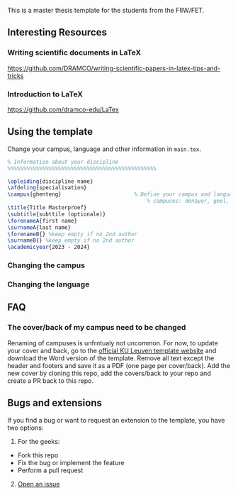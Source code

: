 This is a master thesis template for the students from the FIIW/FET. 


## Interesting Resources

### Writing scientific documents in LaTeX
https://github.com/DRAMCO/writing-scientific-papers-in-latex-tips-and-tricks

### Introduction to LaTeX
https://github.com/dramco-edu/LaTex

## Using the template

Change your campus, language and other information in `main.tex`.

```latex
% Information about your discipline
%%%%%%%%%%%%%%%%%%%%%%%%%%%%%%%%%%%%%%%%%%%%%%%

\opleiding{discipline name}
\afdeling{specialisation}
\campus{ghenteng}                       % Define your campus and language (append "eng" to load the English template)
                                            % campuses: denayer, geel, gent, groept, brugge
\title{Title Masterproef}
\subtitle{subttile (optionale)}
\forenameA{first name}
\surnameA{last name}
\forenameB{} %keep empty if no 2nd author
\surnameB{} %keep empty if no 2nd author
\academicyear{2023 - 2024}
```

### Changing the campus

### Changing the language

## FAQ

### The cover/back of my campus need to be changed

Renaming of campuses is unfrntualy not uncommon. For now, to update your cover and back, go to the [official KU Leuven template website](https://iiw.kuleuven.be/english/students/master-thesis/templates) and download the Word version of the template.
Remove all text except the header and footers and save it as a PDF (one page per cover/back). Add the new cover by cloning this repo, add the covers/back to your repo and create a PR back to this repo. 


## Bugs and extensions
If you find a bug or want to request an extension to the template, you have two options:
1. For the geeks: 
  - Fork this repo
  - Fix the bug or implement the feature
  - Perform a pull request
2. [Open an issue](https://github.com/GillesC/KU-Leuven-master-thesis-template-FET/issues)

